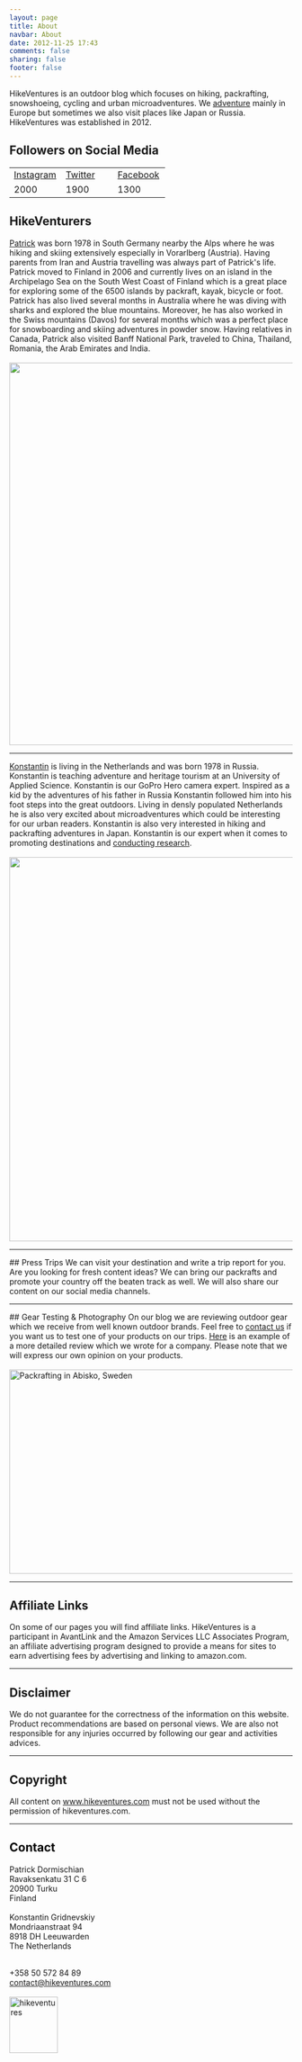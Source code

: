 ```yaml
---
layout: page
title: About
navbar: About
date: 2012-11-25 17:43
comments: false
sharing: false
footer: false
---
```

HikeVentures is an outdoor blog which focuses on hiking, packrafting, snowshoeing, cycling and urban microadventures. We <a href="http://www.hikeventures.com/destinations/">adventure</a> mainly in Europe but sometimes we also visit places like Japan or Russia. HikeVentures was established in 2012.
  
     
     
## Followers on Social Media
<div class="table-responsive">
  <table class="table">
      <tr>
    <td width="33%"><a href="https://instagram.com/hikeventures/">Instagram</a> </td>
    <td width="33%"><a href="https://twitter.com/hikeventures">Twitter</a>  </td>
    <td width="33%"><a href="https://www.facebook.com/HikeVentures">Facebook</a></td>
    </tr>
    <tr>
    <td>2000</td>
    <td>1900</td>
    <td>1300</td>
    </tr>
  </table>
</div>

## HikeVenturers
<a href="https://www.facebook.com/profile.php?id=100009207710788">Patrick</a> was born 1978 in South Germany nearby the Alps where he was hiking and skiing extensively especially in Vorarlberg (Austria). Having parents from Iran and Austria travelling was always part of Patrick's life. Patrick moved to Finland in 2006 and currently lives on an island in the Archipelago Sea on the South West Coast of Finland which is a great place for exploring some of the 6500 islands by packraft, kayak, bicycle or foot. Patrick has also lived several months in Australia where he was diving with sharks and explored the blue mountains. Moreover, he has also worked in the Swiss mountains (Davos) for several months which was a perfect place for snowboarding and skiing adventures in powder snow. Having relatives in Canada, Patrick also visited Banff National Park, traveled to China, Thailand, Romania, the Arab Emirates and India.<br><br>
<a href="https://www.flickr.com/photos/90204224@N07/15778419464"><img src="https://farm9.staticflickr.com/8586/15778419464_660dbf7515_b.jpg" width="1024" height="680"></a><br>
<hr>
<a href="https://www.facebook.com/konstantin.gridnevskiy" target="_blank">Konstantin</a> is living in the Netherlands and was born 1978 in Russia. Konstantin is teaching adventure and heritage tourism at an University of Applied Science. Konstantin is our GoPro Hero camera expert. Inspired as a kid by the adventures of his father in Russia Konstantin followed him into his foot steps into the great outdoors. Living in densly populated Netherlands he is also very excited about microadventures which could be interesting for our urban readers. Konstantin is also very interested in hiking and packrafting adventures in Japan. Konstantin is our expert when it comes to promoting destinations and <a href="http://www.hikeventures.com/Survey-The-use-of-Technology-Outdoors/">conducting  research</a>.<br><br><a href="https://www.flickr.com/photos/90204224@N07/14464273681"><img src="https://farm4.staticflickr.com/3848/14464273681_0b2ab88e71_b.jpg" width="1024" height="683"></a><br>

<hr>
## Press Trips
We can visit your destination and write a trip report for you. Are you looking for fresh content ideas? We can bring our packrafts and promote your country off the beaten track as well. We will also share our content on our social media channels.

<hr>
## Gear Testing & Photography
On our blog we are reviewing outdoor gear which we receive from well known outdoor brands. Feel free to <a href="#contact">contact us</a> if you want us to test one of your products on our trips. <a href="http://www.hikeventures.com/Thule-Chasm-XL-Duffle-Bag/">Here</a> is an example of a more detailed review which we wrote for a company. Please note that we will express our own opinion on your products.<br><br>
<img src="https://farm6.staticflickr.com/5683/21885051180_963c46af51_b.jpg" width="1000" height="363" alt="Packrafting in Abisko, Sweden">

<hr>

## Affiliate Links
On some of our pages you will find affiliate links. HikeVentures is a participant in AvantLink and the Amazon Services LLC Associates Program, an affiliate advertising program designed to provide a means for sites to earn advertising fees by advertising and linking to amazon.com.

<hr>

## Disclaimer
We do not guarantee for the correctness of the information on this website. Product recommendations are based on personal views. We are also not responsible for any injuries occurred by following our gear and activities advices.

<hr>

## Copyright
All content on www.hikeventures.com must not be used without the permission of hikeventures.com.

<hr>

## <a name="contact" style="color: rgb(250,250,250)"><font color="000000">Contact</font></a>
Patrick Dormischian<br>
Ravaksenkatu 31 C 6<br>
20900 Turku<br>
Finland<br><br>
Konstantin Gridnevskiy<br>
Mondriaanstraat 94<br>
8918 DH Leeuwarden<br>
The Netherlands<br><br>

<i class="fa fa-phone-square fa-lg"></i> +358 50 572 84 89<br>
<i class="fa fa-envelope fa-lg"></i> <a href="mailto:contact@hikeventures.com">contact@hikeventures.com</a>
<br>
<br>
<img class="logo" class="img-responsive" src="https://farm6.staticflickr.com/5600/15282435948_a86a69c802_t.jpg" width="86" height="100" alt="hikeventures">

[1]:	https://docs.google.com/forms/d/1K1EQy1eARL_RGYzCwON1KJ1PxjB3ZF4QVc_CobsXBp0/edit?usp=forms_home
